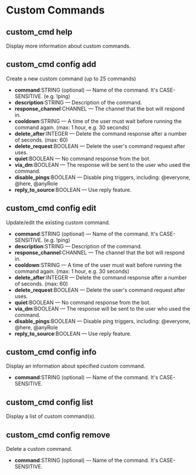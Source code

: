 # Custom Commands

## custom\_cmd help

Display more information about custom commands.

## custom\_cmd config add

Create a new custom command (up to 25 commands)

* **command**:STRING (optional) — Name of the command. It's CASE-SENSITIVE. (e.g. !ping)
* **description**:STRING — Description of the command.
* **response\_channel**:CHANNEL — The channel that the bot will respond in.
* **cooldown**:STRING — A time of the user must wait before running the command again. (max: 1 hour, e.g. 30 seconds)
* **delete\_after**:INTEGER — Delete the command response after a number of seconds. (max: 60)
* **delete\_request**:BOOLEAN — Delete the user's command request after uses.
* **quiet**:BOOLEAN — No command response from the bot.
* **via\_dm**:BOOLEAN — The response will be sent to the user who used the command.
* **disable\_pings**:BOOLEAN — Disable ping triggers, including: @everyone, @here, @anyRole
* **reply\_to\_source**:BOOLEAN — Use reply feature.

## custom\_cmd config edit

Update/edit the existing custom command.

* **command**:STRING (optional) — Name of the command. It's CASE-SENSITIVE. (e.g. !ping)
* **description**:STRING — Description of the command.
* **response\_channel**:CHANNEL — The channel that the bot will respond in.
* **cooldown**:STRING — A time of the user must wait before running the command again. (max: 1 hour, e.g. 30 seconds)
* **delete\_after**:INTEGER — Delete the command response after a number of seconds. (max: 60)
* **delete\_request**:BOOLEAN — Delete the user's command request after uses.
* **quiet**:BOOLEAN — No command response from the bot.
* **via\_dm**:BOOLEAN — The response will be sent to the user who used the command.
* **disable\_pings**:BOOLEAN — Disable ping triggers, including: @everyone, @here, @anyRole
* **reply\_to\_source**:BOOLEAN — Use reply feature.

## custom\_cmd config info

Display an information about specified custom command.

* **command**:STRING (optional) — Name of the command. It's CASE-SENSITIVE.

## custom\_cmd config list

Display a list of custom command(s).

## custom\_cmd config remove

Delete a custom command.

* **command**:STRING (optional) — Name of the command. It's CASE-SENSITIVE.
